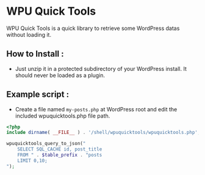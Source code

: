 # WPU Quick Tools

WPU Quick Tools is a quick library to retrieve some WordPress datas without loading it.

## How to Install :

- Just unzip it in a protected subdirectory of your WordPress install. It should never be loaded as a plugin.

## Example script :

- Create a file named `my-posts.php` at WordPress root and edit the included wpuquicktools.php file path.

```php
<?php
include dirname( __FILE__ ) . '/shell/wpuquicktools/wpuquicktools.php';

wpuquicktools_query_to_json("
    SELECT SQL_CACHE id, post_title
    FROM " . $table_prefix . "posts
    LIMIT 0,10;
");

```
